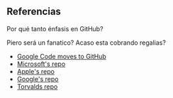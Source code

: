 ##  Referencias

Por qué tanto énfasis en GitHub?

Piero será un fanatico? Acaso esta cobrando regalias?

* [Google Code moves to GitHub](http://google-opensource.blogspot.com.ar/2015/03/farewell-to-google-code.html)
* [Microsoft's repo](https://github.com/Microsoft/nodejstools)
* [Apple's repo](https://github.com/apple/swift)
* [Google's repo](https://github.com/google/WebFundamentals)
* [Torvalds repo](https://github.com/torvalds/linux)
